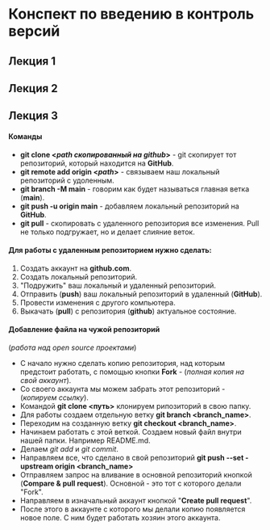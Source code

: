 # Конспект по введению в контроль версий 

## Лекция 1

## Лекция 2

## Лекция 3

#### Команды

- **git clone <*path скопированный на github*>** - git скопирует тот репозиторий, который находится на **GitHub**.
- **git remote add origin <*path*>** - связываем наш локальный репозиторий с удоленным.
- **git branch -M main** - говорим как будет называться главная ветка (**main**).
- **git push -u origin main** - добавляем локальный репозиторий на **GitHub**.
- **git pull** - скопировать с удаленного репозитория все изменения. Pull не только подгружает, но и делает слияние веток. 

#### Для работы с удаленным репозиторием нужно сделать:

1. Создать аккаунт на **github.com**.
2. Создать локальный репозиторий.
3. "Подружить" ваш локальный и удаленный репозиторий.
4. Отправить (**push**) ваш локальный репозиторий в удаленный (**GitHub**).
5. Провести изменения с другого компьютера.
6. Выкачать (**pull**) с репозитория (**github**) актуальное состояние.

#### Добавление файла на чужой репозиторий
(*работа над open source проектами*)

* С начало нужно сделать копию репозитория, над которым предстоит работать, с помощью кнопки **Fork** - (*полная копия на свой аккаунт*).
* Со своего аккаунта мы можем забрать этот репозиторий - (*копируем ссылку*).
* Командой **git clone <путь>** клонируем рипозиторий в свою папку.
* Для работы создаем отдельную ветку **git branch <branch_name>**.
* Переходим на созданную ветку **git checkout <branch_name>**.
* Начинаем работать с этой веткой. Создаем новый файл внутри нашей папки. Например README.md.
* Делаем *git add* и *git commit*.
* Направляем все, что сделано в свой репозиторий **git push --set -upstream origin <branch_name>**
* Отправляем запрос на вливание в основной репозиторий кнопкой (**Compare & pull request**).
Основной - это тот с которого делали "Fork".
* Направляем в изначальный аккаунт кнопкой "**Create pull request**".
* После этого в аккаунте с которого мы делали копию появляется новое поле. С ним будет работать хозяин этого аккаунта. 

